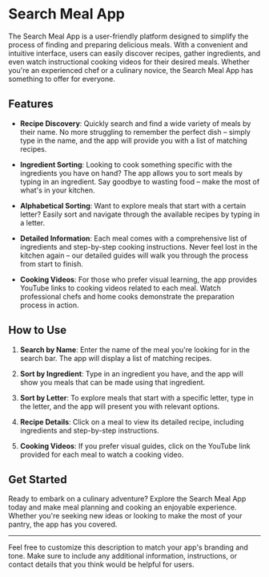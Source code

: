 # Search Meal App

The Search Meal App is a user-friendly platform designed to simplify the process of finding and preparing delicious meals. With a convenient and intuitive interface, users can easily discover recipes, gather ingredients, and even watch instructional cooking videos for their desired meals. Whether you're an experienced chef or a culinary novice, the Search Meal App has something to offer for everyone.

## Features

- **Recipe Discovery**: Quickly search and find a wide variety of meals by their name. No more struggling to remember the perfect dish – simply type in the name, and the app will provide you with a list of matching recipes.

- **Ingredient Sorting**: Looking to cook something specific with the ingredients you have on hand? The app allows you to sort meals by typing in an ingredient. Say goodbye to wasting food – make the most of what's in your kitchen.

- **Alphabetical Sorting**: Want to explore meals that start with a certain letter? Easily sort and navigate through the available recipes by typing in a letter.

- **Detailed Information**: Each meal comes with a comprehensive list of ingredients and step-by-step cooking instructions. Never feel lost in the kitchen again – our detailed guides will walk you through the process from start to finish.

- **Cooking Videos**: For those who prefer visual learning, the app provides YouTube links to cooking videos related to each meal. Watch professional chefs and home cooks demonstrate the preparation process in action.

## How to Use

1. **Search by Name**: Enter the name of the meal you're looking for in the search bar. The app will display a list of matching recipes.

2. **Sort by Ingredient**: Type in an ingredient you have, and the app will show you meals that can be made using that ingredient.

3. **Sort by Letter**: To explore meals that start with a specific letter, type in the letter, and the app will present you with relevant options.

4. **Recipe Details**: Click on a meal to view its detailed recipe, including ingredients and step-by-step instructions.

5. **Cooking Videos**: If you prefer visual guides, click on the YouTube link provided for each meal to watch a cooking video.

## Get Started

Ready to embark on a culinary adventure? Explore the Search Meal App today and make meal planning and cooking an enjoyable experience. Whether you're seeking new ideas or looking to make the most of your pantry, the app has you covered.

---

Feel free to customize this description to match your app's branding and tone. Make sure to include any additional information, instructions, or contact details that you think would be helpful for users.
